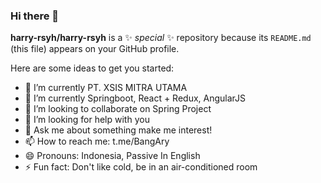 ### Hi there 👋

**harry-rsyh/harry-rsyh** is a ✨ _special_ ✨ repository because its `README.md` (this file) appears on your GitHub profile.

Here are some ideas to get you started:

- 🔭 I’m currently PT. XSIS MITRA UTAMA
- 🌱 I’m currently Springboot, React + Redux, AngularJS
- 👯 I’m looking to collaborate on Spring Project
- 🤔 I’m looking for help with you
- 💬 Ask me about something make me interest!
- 📫 How to reach me: t.me/BangAry
- 😄 Pronouns: Indonesia, Passive In English
- ⚡ Fun fact: Don't like cold, be in an air-conditioned room
